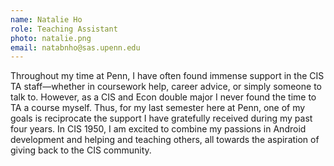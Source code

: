 ```yaml
---
name: Natalie Ho
role: Teaching Assistant
photo: natalie.png
email: natabnho@sas.upenn.edu
---
```


Throughout my time at Penn, I have often found immense support in the CIS TA staff—whether in coursework help, career advice, or simply someone to talk to. However, as a CIS and Econ double major I never found the time to TA a course myself. Thus, for my last semester here at Penn, one of my goals is reciprocate the support I have gratefully received during my past four years. In CIS 1950, I am excited to combine my passions in Android development and helping and teaching others, all towards the aspiration of giving back to the CIS community.